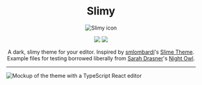 <h1 align="center">Slimy</h1>
<div align="center">
	<img src="https://github.com/chancestrickland/slimy/raw/main/assets/icon.png" alt="Slimy icon" />
</div>
<p align="center">
	<a href="https://marketplace.visualstudio.com/items?itemName=chancestrickland.slimy-theme&ssr=false#review-details"><img src="https://vsmarketplacebadge.apphb.com/rating-star/chancestrickland.slimy-theme.svg?style=for-the-badge&colorA=ddc565&colorB=c0a84a"/></a> <a href="https://marketplace.visualstudio.com/items?itemName=chancestrickland.slimy-theme"><img src="https://vsmarketplacebadge.apphb.com/downloads-short/chancestrickland.slimy-theme.svg?style=for-the-badge&colorA=b8ca9c&colorB=9cb96c&label=DOWNLOADS"/></a>
</p>

<p align="center">A dark, slimy theme for your editor. Inspired by <a href="https://marketplace.visualstudio.com/publishers/smlombardi">smlombardi</a>'s <a href="https://github.com/smlombardi/theme-slime">Slime Theme</a>. Example files for testing borrowed liberally from <a href="https://sarahdrasnerdesign.com/">Sarah Drasner</a>'s <a href="https://github.com/sdras/night-owl-vscode-theme">Night Owl</a>.</p>

<hr />

![Mockup of the theme with a TypeScript React editor](https://github.com/chancestrickland/slimy/raw/main/assets/screen.svg)

